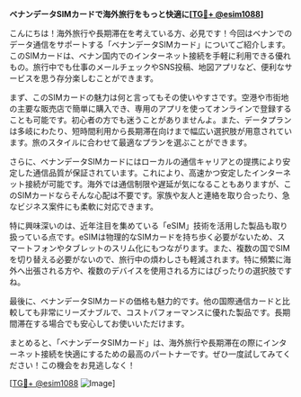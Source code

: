**ベナンデータSIMカードで海外旅行をもっと快適に[[TG💪+ @esim1088](https://t.me/s/esim1088)]**

こんにちは！海外旅行や長期滞在を考えている方、必見です！今回はベナンでのデータ通信をサポートする「ベナンデータSIMカード」についてご紹介します。このSIMカードは、ベナン国内でのインターネット接続を手軽に利用できる優れもの。旅行中でも仕事のメールチェックやSNS投稿、地図アプリなど、便利なサービスを思う存分楽しむことができます。

まず、このSIMカードの魅力は何と言ってもその使いやすさです。空港や市街地の主要な販売店で簡単に購入でき、専用のアプリを使ってオンラインで登録することも可能です。初心者の方でも迷うことがありませんよ。また、データプランは多岐にわたり、短時間利用から長期滞在向けまで幅広い選択肢が用意されています。旅のスタイルに合わせて最適なプランを選ぶことができます。

さらに、ベナンデータSIMカードにはローカルの通信キャリアとの提携により安定した通信品質が保証されています。これにより、高速かつ安定したインターネット接続が可能です。海外では通信制限や遅延が気になることもありますが、このSIMカードならそんな心配は不要です。家族や友人と連絡を取り合ったり、急なビジネス案件にも柔軟に対応できます。

特に興味深いのは、近年注目を集めている「eSIM」技術を活用した製品も取り扱っている点です。eSIMは物理的なSIMカードを持ち歩く必要がないため、スマートフォンやタブレットのスリム化にもつながります。また、複数の国でSIMを切り替える必要がないので、旅行中の煩わしさも軽減されます。特に頻繁に海外へ出張される方や、複数のデバイスを使用される方にはぴったりの選択肢ですね。

最後に、ベナンデータSIMカードの価格も魅力的です。他の国際通信カードと比較しても非常にリーズナブルで、コストパフォーマンスに優れた製品です。長期間滞在する場合でも安心してお使いいただけます。

まとめると、「ベナンデータSIMカード」は、海外旅行や長期滞在の際にインターネット接続を快適にするための最高のパートナーです。ぜひ一度試してみてください！この機会をお見逃しなく！

[[TG💪+ @esim1088](https://t.me/s/esim1088) ![Image](https://i.postimg.cc/Y0z9fWf4/image.png)]
